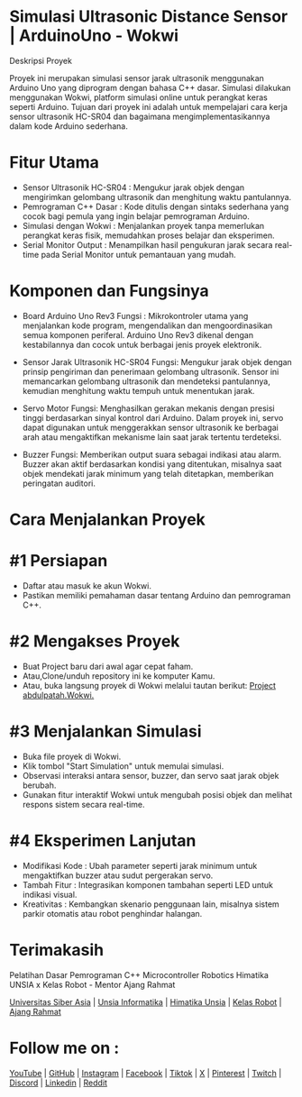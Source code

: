 # Simulasi Ultrasonic Distance Sensor | ArduinoUno - Wokwi

Deskripsi Proyek

Proyek ini merupakan simulasi sensor jarak ultrasonik menggunakan Arduino Uno yang diprogram dengan bahasa C++ dasar. Simulasi dilakukan menggunakan Wokwi, platform simulasi online untuk perangkat keras seperti Arduino. Tujuan dari proyek ini adalah untuk mempelajari cara kerja sensor ultrasonik HC-SR04 dan bagaimana mengimplementasikannya dalam kode Arduino sederhana.

# Fitur Utama

- Sensor Ultrasonik HC-SR04 : Mengukur jarak objek dengan mengirimkan gelombang ultrasonik dan menghitung waktu pantulannya.
- Pemrograman C++ Dasar : Kode ditulis dengan sintaks sederhana yang cocok bagi pemula yang ingin belajar pemrograman Arduino.
- Simulasi dengan Wokwi : Menjalankan proyek tanpa memerlukan perangkat keras fisik, memudahkan proses belajar dan eksperimen.
- Serial Monitor Output : Menampilkan hasil pengukuran jarak secara real-time pada Serial Monitor untuk pemantauan yang mudah.

# Komponen dan Fungsinya

- Board Arduino Uno Rev3
Fungsi : Mikrokontroler utama yang menjalankan kode program, mengendalikan dan mengoordinasikan semua komponen periferal. Arduino Uno Rev3 dikenal dengan kestabilannya dan cocok untuk berbagai jenis proyek elektronik.

- Sensor Jarak Ultrasonik HC-SR04
Fungsi: Mengukur jarak objek dengan prinsip pengiriman dan penerimaan gelombang ultrasonik. Sensor ini memancarkan gelombang ultrasonik dan mendeteksi pantulannya, kemudian menghitung waktu tempuh untuk menentukan jarak.

- Servo Motor
Fungsi: Menghasilkan gerakan mekanis dengan presisi tinggi berdasarkan sinyal kontrol dari Arduino. Dalam proyek ini, servo dapat digunakan untuk menggerakkan sensor ultrasonik ke berbagai arah atau mengaktifkan mekanisme lain saat jarak tertentu terdeteksi.

- Buzzer
Fungsi: Memberikan output suara sebagai indikasi atau alarm. Buzzer akan aktif berdasarkan kondisi yang ditentukan, misalnya saat objek mendekati jarak minimum yang telah ditetapkan, memberikan peringatan auditori.

# Cara Menjalankan Proyek

# #1 Persiapan
- Daftar atau masuk ke akun Wokwi.
- Pastikan memiliki pemahaman dasar tentang Arduino dan pemrograman C++.

# #2 Mengakses Proyek
- Buat Project baru dari awal agar cepat faham.
- Atau,Clone/unduh repository ini ke komputer Kamu.
- Atau, buka langsung proyek di Wokwi melalui tautan berikut: [Project abdulpatah.Wokwi.](https://wokwi.com/projects/421701701885511681)

# #3 Menjalankan Simulasi
- Buka file proyek di Wokwi.
- Klik tombol "Start Simulation" untuk memulai simulasi.
- Observasi interaksi antara sensor, buzzer, dan servo saat jarak objek berubah.
- Gunakan fitur interaktif Wokwi untuk mengubah posisi objek dan melihat respons sistem secara real-time.

# #4 Eksperimen Lanjutan
- Modifikasi Kode : Ubah parameter seperti jarak minimum untuk mengaktifkan buzzer atau sudut pergerakan servo.
- Tambah Fitur : Integrasikan komponen tambahan seperti LED untuk indikasi visual.
- Kreativitas : Kembangkan skenario penggunaan lain, misalnya sistem parkir otomatis atau robot penghindar halangan.

# Terimakasih
Pelatihan Dasar Pemrograman C++ Microcontroller Robotics Himatika
UNSIA x Kelas Robot - Mentor Ajang Rahmat

[Universitas Siber Asia](https://www.instagram.com/univsiberasia/)
| [Unsia Informatika](https://www.instagram.com/unsia.informatika/)
| [Himatika Unsia](https://www.instagram.com/himatikaland.unsia/)
| [Kelas Robot](https://www.instagram.com/kelasrobot/)
| [Ajang Rahmat](https://www.instagram.com/ajangrahmat/)

# Follow me on :
[YouTube](https://www.youtube.com/@abdulpatah99)
| [GitHub](https://github.com/Abdulpatah9)
| [Instagram](https://www.instagram.com/abdulpatah.99/)
| [Facebook](https://www.facebook.com/abdulpatah.99/)
| [Tiktok](https://www.tiktok.com/@abdulpatah.99)
| [X](https://x.com/abdulpatah099)
| [Pinterest](https://www.pinterest.com/abdulpatah099/)
| [Twitch](https://www.twitch.tv/abdulpatah9)
| [Discord](https://discord.com/abdulpatah99)
| [Linkedin](https://www.linkedin.com/in/abdulpatah-thinker/)
| [Reddit](https://www.reddit.com/user/No-Article9495/?utm_source=share&utm_medium=web3x&utm_name=web3xcss&utm_term=1&utm_content=share_button)

